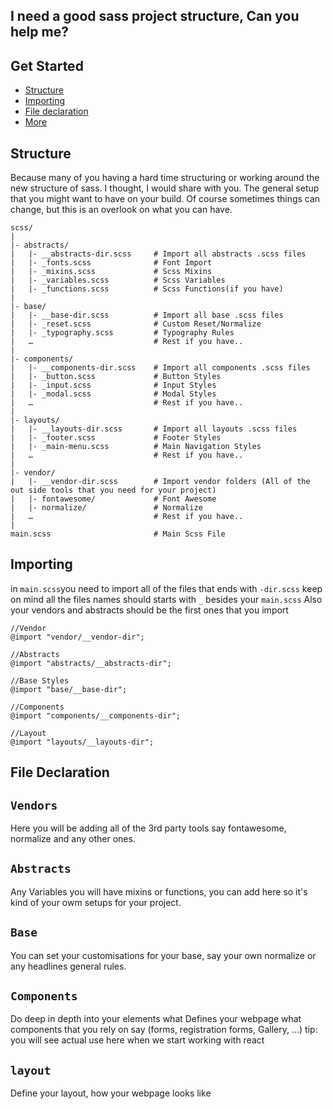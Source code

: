 ## I need a good sass project structure, Can you help me?

## Get Started

- [Structure](#structure)
- [Importing](#importing)
- [File declaration](#file-declaration)
- [More](#more)

## Structure

Because many of you having a hard time structuring or working around the new structure of sass. I thought, I would share with you. The general setup that you might want to have on your build. Of course sometimes things can change, but this is an overlook on what you can have.

```
scss/
|
|- abstracts/
|	|- __abstracts-dir.scss     # Import all abstracts .scss files
|	|- _fonts.scss              # Font Import
|	|- _mixins.scss             # Scss Mixins
|	|- _variables.scss          # Scss Variables
|	|- _functions.scss          # Scss Functions(if you have)
|
|- base/
|	|- __base-dir.scss          # Import all base .scss files
|	|- _reset.scss              # Custom Reset/Normalize
|	|- _typography.scss         # Typography Rules
|	…                           # Rest if you have..
|
|- components/
|	|- __components-dir.scss    # Import all components .scss files
|	|- _button.scss             # Button Styles
|	|- _input.scss              # Input Styles
|	|- _modal.scss              # Modal Styles
|	…	                        # Rest if you have..
|
|- layouts/
|	|- __layouts-dir.scss       # Import all layouts .scss files
|	|- _footer.scss             # Footer Styles
|	|- _main-menu.scss          # Main Navigation Styles
|	…                           # Rest if you have..
|
|- vendor/
|	|- __vendor-dir.scss        # Import vendor folders (All of the out side tools that you need for your project)
|	|- fontawesome/             # Font Awesome
|	|- normalize/               # Normalize
|	…                           # Rest if you have..
|
main.scss                       # Main Scss File
```

## Importing

in `main.scss`you need to import all of the files that ends with `-dir.scss`
keep on mind all the files names should starts with `_` besides your `main.scss`
Also your vendors and abstracts should be the first ones that you import

```
//Vendor
@import "vendor/__vendor-dir";

//Abstracts
@import "abstracts/__abstracts-dir";

//Base Styles
@import "base/__base-dir";

//Components
@import "components/__components-dir";

//Layout
@import "layouts/__layouts-dir";

```

## File Declaration

## `Vendors`

Here you will be adding all of the 3rd party tools say fontawesome, normalize and any other ones.

## `Abstracts`

Any Variables you will have mixins or functions, you can add here so it's kind of your owm setups for your project.

## `Base`

You can set your customisations for your base, say your own normalize or any headlines general rules.

## `Components`

Do deep in depth into your elements what Defines your webpage what components that you rely on say (forms, registration forms, Gallery, ...)
tip: you will see actual use here when we start working with react

## `layout`

Define your layout, how your webpage looks like

